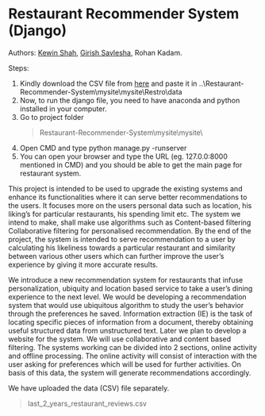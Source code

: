 # Restaurant Recommender System (Django)
 
 Authors: [Kewin Shah](https://github.com/kewinshah25), [Girish Savlesha](https://github.com/girishsavlesha), Rohan Kadam.
 
Steps: 
1. Kindly download the CSV file from [here](https://drive.google.com/drive/folders/1hFhBNOVsVEZSMGqJezhaqWCb0rtAogtX?usp=sharing)
and paste it in ..\Restaurant-Recommender-System\mysite\mysite\Restro\data
2. Now, to run the django file, you need to have anaconda and python installed in your computer.
3. Go to project folder 
   > Restaurant-Recommender-System\mysite\mysite\
4. Open CMD and type python manage.py -runserver
5. You can open your browser and type the URL (eg. 127.0.0:8000 mentioned in CMD) and you should be able to get the main page for restaurant system.

This project is intended to be used to upgrade the existing systems and enhance its
functionalities where it can serve better recommendations to the users. It focuses more on
the users personal data such as location, his liking’s for particular restaurants, his spending
limit etc. The system we intend to make, shall make use algorithms such as Content-based
filtering Collaborative filtering for personalised recommendation. By the end of the project,
the system is intended to serve recommendation to a user by calculating his likeliness towards
a particular restaurant and similarity between various other users which can further improve
the user’s experience by giving it more accurate results.

We introduce a new recommendation system for restaurants that infuse personalization,
ubiquity and location based service to take a user’s dining experience to the next level. We
would be developing a recommendation system that would use ubiquitous algorithm to study
the user’s behavior through the preferences he saved. Information extraction (IE) is the task
of locating specific pieces of information from a document, thereby obtaining useful structured
data from unstructured text. Later we plan to develop a website for the system. We will
use collaborative and content based filtering. The systems working can be divided into 2
sections, online activity and offline processing. The online activity will consist of interaction
with the user asking for preferences which will be used for further activities. On basis of this
data, the system will generate recommendations accordingly.


We have uploaded the data (CSV) file separately. 
>last_2_years_restaurant_reviews.csv

